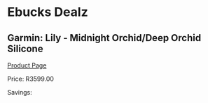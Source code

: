 
# Ebucks Dealz
## Garmin: Lily - Midnight Orchid/Deep Orchid Silicone
[Product Page](https://www.ebucks.com/web/shop/productSelected.do?prodId=707582970&catId=872270976)

Price: R3599.00

Savings: 


	